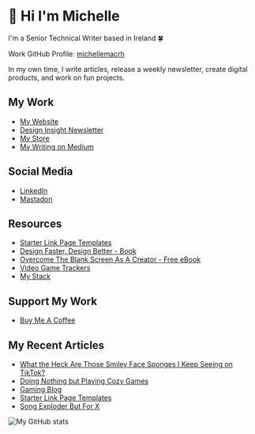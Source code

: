 # 👋 Hi I'm Michelle

<!-- <div id="badges">
  <a href="https://twitter.com/heymichellemac">
    <img src="https://img.shields.io/badge/Twitter-blue?style=for-the-badge&logo=twitter&logoColor=white" alt="Twitter Badge"/>
  </a>
  <a href="https://heymichellemac.medium.com/membership">
    <img src="https://img.shields.io/badge/Medium-blue?style=for-the-badge&logo=medium&logoColor=white" alt="Medium Badge"/>
  </a>
  <a href="https://www.linkedin.com/company/heymichellemac/">
    <img src="https://img.shields.io/badge/LinkedIn-blue?style=for-the-badge&logo=linkedin&logoColor=white" alt="LinkedIn Badge"/>
  </a>
  <a href="https://www.buymeacoffee.com/heymichellemac">
    <img src="https://img.shields.io/badge/Buymeacoffee-blue?style=for-the-badge&logo=buymeacoffee&logoColor=white" alt="Buy Me A Coffee Badge"/>
  </a>

</div> -->

I'm a Senior Technical Writer based in Ireland 🍀

Work GitHub Profile: [michellemacrh](https://github.com/michellemacrh/michellemacrh)

In my own time, I write articles, release a weekly newsletter, create digital products, and work on fun projects.

## My Work
- [My Website](https://heymichellemac.com/)
- [Design Insight Newsletter](https://designinsight.substack.com/)
- [My Store](https://store.heymichellemac.com/)
- [My Writing on Medium](https://heymichellemac.medium.com/)

## Social Media
- [LinkedIn](https://www.linkedin.com/in/michellemccausland/)
- [Mastadon](https://pkm.social/@heymichellemac)

## Resources
- [Starter Link Page Templates](https://heymichellemac.com/link-page-templates)
- [Design Faster, Design Better - Book](https://designfaster.netlify.app/)
- [Overcome The Blank Screen As A Creator - Free eBook](https://gum.co/blank-screen)
- [Video Game Trackers](https://heymichellemac.com/video-game-trackers)
- [My Stack](https://www.heymichellemac.com/stack)

## Support My Work
- [Buy Me A Coffee](https://www.buymeacoffee.com/heymichellemac)

## My Recent Articles

<!-- BLOG-POST-LIST:START -->
- [What the Heck Are Those Smiley Face Sponges I Keep Seeing on TikTok?](https://heymichellemac.com/scrub-daddy)
- [Doing Nothing but Playing Cozy Games](https://heymichellemac.com/cozy-games)
- [Gaming Blog](https://heymichellemac.com/gaming-blog)
- [Starter Link Page Templates](https://heymichellemac.com/link-page-templates)
- [Song Exploder But For X](https://heymichellemac.com/song-exploder)
<!-- BLOG-POST-LIST:END -->

![My GitHub stats](https://github-readme-stats.vercel.app/api?username=heymichellemac&show_icons=true&theme=dracula)

